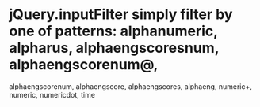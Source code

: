 # jQuery.inputFilter simply filter by one of patterns: alphanumeric, alpharus, alphaengscoresnum, alphaengscorenum@, 
alphaengscorenum, alphaengscore, alphaengscores, alphaeng, numeric+, numeric, numericdot, time
